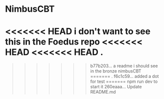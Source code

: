 # NimbusCBT

<<<<<<< HEAD
i don't want to see this in the Foedus repo
<<<<<<< HEAD
<<<<<<< HEAD
.
=======
>>>>>>> b77b203... a readme i should see in the bronze nimbusCBT
=======
.
>>>>>>> f6c1c59... added a dot for test
=======
npm run dev to start it
>>>>>>> 260eaaa... Update README.md
